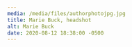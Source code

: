 ```yaml
---
media: /media/files/authorphotojpg.jpg
title: Marie Buck, headshot
alt: Marie Buck
date: 2020-08-12 18:38:00 -0500
---
```

